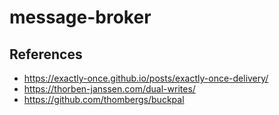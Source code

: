 # message-broker

## References
- https://exactly-once.github.io/posts/exactly-once-delivery/
- https://thorben-janssen.com/dual-writes/
- https://github.com/thombergs/buckpal

